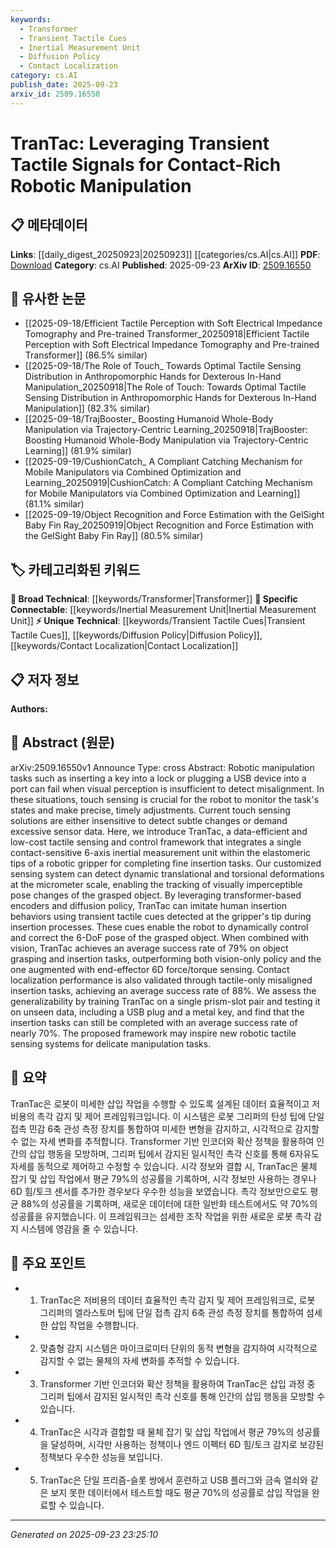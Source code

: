 ```yaml
---
keywords:
  - Transformer
  - Transient Tactile Cues
  - Inertial Measurement Unit
  - Diffusion Policy
  - Contact Localization
category: cs.AI
publish_date: 2025-09-23
arxiv_id: 2509.16550
---
```


<!-- KEYWORD_LINKING_METADATA:
{
  "processed_timestamp": "2025-09-23T23:25:10.237336",
  "vocabulary_version": "1.0",
  "selected_keywords": [
    "Transformer",
    "Transient Tactile Cues",
    "Inertial Measurement Unit",
    "Diffusion Policy",
    "Contact Localization"
  ],
  "rejected_keywords": [],
  "similarity_scores": {
    "Transformer": 0.85,
    "Transient Tactile Cues": 0.7,
    "Inertial Measurement Unit": 0.78,
    "Diffusion Policy": 0.65,
    "Contact Localization": 0.72
  },
  "extraction_method": "AI_prompt_based",
  "budget_applied": true,
  "candidates_json": {
    "candidates": [
      {
        "surface": "Transformer-based encoders",
        "canonical": "Transformer",
        "aliases": [
          "Transformer encoders"
        ],
        "category": "broad_technical",
        "rationale": "Transformers are a foundational technology in modern AI, providing strong connections to various machine learning tasks.",
        "novelty_score": 0.3,
        "connectivity_score": 0.9,
        "specificity_score": 0.6,
        "link_intent_score": 0.85
      },
      {
        "surface": "Transient tactile cues",
        "canonical": "Transient Tactile Cues",
        "aliases": [
          "Tactile signals",
          "Tactile feedback"
        ],
        "category": "unique_technical",
        "rationale": "This concept is central to the paper's contribution, focusing on the use of tactile signals for robotic manipulation.",
        "novelty_score": 0.75,
        "connectivity_score": 0.65,
        "specificity_score": 0.8,
        "link_intent_score": 0.7
      },
      {
        "surface": "6-axis inertial measurement unit",
        "canonical": "Inertial Measurement Unit",
        "aliases": [
          "IMU",
          "6-axis IMU"
        ],
        "category": "specific_connectable",
        "rationale": "IMUs are critical in robotics for detecting motion and orientation, providing strong links to sensor technologies.",
        "novelty_score": 0.5,
        "connectivity_score": 0.75,
        "specificity_score": 0.7,
        "link_intent_score": 0.78
      },
      {
        "surface": "Diffusion policy",
        "canonical": "Diffusion Policy",
        "aliases": [
          "Diffusion-based control"
        ],
        "category": "unique_technical",
        "rationale": "This is a novel approach in the context of the paper, highlighting a specific method for robotic control.",
        "novelty_score": 0.7,
        "connectivity_score": 0.6,
        "specificity_score": 0.75,
        "link_intent_score": 0.65
      },
      {
        "surface": "Contact localization",
        "canonical": "Contact Localization",
        "aliases": [
          "Touch localization",
          "Tactile localization"
        ],
        "category": "unique_technical",
        "rationale": "This process is essential for precise manipulation tasks, linking to tactile sensing and robotics.",
        "novelty_score": 0.68,
        "connectivity_score": 0.7,
        "specificity_score": 0.78,
        "link_intent_score": 0.72
      }
    ],
    "ban_list_suggestions": [
      "robotic manipulation",
      "visual perception",
      "task states"
    ]
  },
  "decisions": [
    {
      "candidate_surface": "Transformer-based encoders",
      "resolved_canonical": "Transformer",
      "decision": "linked",
      "scores": {
        "novelty": 0.3,
        "connectivity": 0.9,
        "specificity": 0.6,
        "link_intent": 0.85
      }
    },
    {
      "candidate_surface": "Transient tactile cues",
      "resolved_canonical": "Transient Tactile Cues",
      "decision": "linked",
      "scores": {
        "novelty": 0.75,
        "connectivity": 0.65,
        "specificity": 0.8,
        "link_intent": 0.7
      }
    },
    {
      "candidate_surface": "6-axis inertial measurement unit",
      "resolved_canonical": "Inertial Measurement Unit",
      "decision": "linked",
      "scores": {
        "novelty": 0.5,
        "connectivity": 0.75,
        "specificity": 0.7,
        "link_intent": 0.78
      }
    },
    {
      "candidate_surface": "Diffusion policy",
      "resolved_canonical": "Diffusion Policy",
      "decision": "linked",
      "scores": {
        "novelty": 0.7,
        "connectivity": 0.6,
        "specificity": 0.75,
        "link_intent": 0.65
      }
    },
    {
      "candidate_surface": "Contact localization",
      "resolved_canonical": "Contact Localization",
      "decision": "linked",
      "scores": {
        "novelty": 0.68,
        "connectivity": 0.7,
        "specificity": 0.78,
        "link_intent": 0.72
      }
    }
  ]
}
-->

# TranTac: Leveraging Transient Tactile Signals for Contact-Rich Robotic Manipulation

## 📋 메타데이터

**Links**: [[daily_digest_20250923|20250923]] [[categories/cs.AI|cs.AI]]
**PDF**: [Download](https://arxiv.org/pdf/2509.16550.pdf)
**Category**: cs.AI
**Published**: 2025-09-23
**ArXiv ID**: [2509.16550](https://arxiv.org/abs/2509.16550)

## 🔗 유사한 논문
- [[2025-09-18/Efficient Tactile Perception with Soft Electrical Impedance Tomography and Pre-trained Transformer_20250918|Efficient Tactile Perception with Soft Electrical Impedance Tomography and Pre-trained Transformer]] (86.5% similar)
- [[2025-09-18/The Role of Touch_ Towards Optimal Tactile Sensing Distribution in Anthropomorphic Hands for Dexterous In-Hand Manipulation_20250918|The Role of Touch: Towards Optimal Tactile Sensing Distribution in Anthropomorphic Hands for Dexterous In-Hand Manipulation]] (82.3% similar)
- [[2025-09-18/TrajBooster_ Boosting Humanoid Whole-Body Manipulation via Trajectory-Centric Learning_20250918|TrajBooster: Boosting Humanoid Whole-Body Manipulation via Trajectory-Centric Learning]] (81.9% similar)
- [[2025-09-19/CushionCatch_ A Compliant Catching Mechanism for Mobile Manipulators via Combined Optimization and Learning_20250919|CushionCatch: A Compliant Catching Mechanism for Mobile Manipulators via Combined Optimization and Learning]] (81.1% similar)
- [[2025-09-19/Object Recognition and Force Estimation with the GelSight Baby Fin Ray_20250919|Object Recognition and Force Estimation with the GelSight Baby Fin Ray]] (80.5% similar)

## 🏷️ 카테고리화된 키워드
**🧠 Broad Technical**: [[keywords/Transformer|Transformer]]
**🔗 Specific Connectable**: [[keywords/Inertial Measurement Unit|Inertial Measurement Unit]]
**⚡ Unique Technical**: [[keywords/Transient Tactile Cues|Transient Tactile Cues]], [[keywords/Diffusion Policy|Diffusion Policy]], [[keywords/Contact Localization|Contact Localization]]

## 📋 저자 정보

**Authors:** 

## 📄 Abstract (원문)

arXiv:2509.16550v1 Announce Type: cross 
Abstract: Robotic manipulation tasks such as inserting a key into a lock or plugging a USB device into a port can fail when visual perception is insufficient to detect misalignment. In these situations, touch sensing is crucial for the robot to monitor the task's states and make precise, timely adjustments. Current touch sensing solutions are either insensitive to detect subtle changes or demand excessive sensor data. Here, we introduce TranTac, a data-efficient and low-cost tactile sensing and control framework that integrates a single contact-sensitive 6-axis inertial measurement unit within the elastomeric tips of a robotic gripper for completing fine insertion tasks. Our customized sensing system can detect dynamic translational and torsional deformations at the micrometer scale, enabling the tracking of visually imperceptible pose changes of the grasped object. By leveraging transformer-based encoders and diffusion policy, TranTac can imitate human insertion behaviors using transient tactile cues detected at the gripper's tip during insertion processes. These cues enable the robot to dynamically control and correct the 6-DoF pose of the grasped object. When combined with vision, TranTac achieves an average success rate of 79% on object grasping and insertion tasks, outperforming both vision-only policy and the one augmented with end-effector 6D force/torque sensing. Contact localization performance is also validated through tactile-only misaligned insertion tasks, achieving an average success rate of 88%. We assess the generalizability by training TranTac on a single prism-slot pair and testing it on unseen data, including a USB plug and a metal key, and find that the insertion tasks can still be completed with an average success rate of nearly 70%. The proposed framework may inspire new robotic tactile sensing systems for delicate manipulation tasks.

## 📝 요약

TranTac은 로봇이 미세한 삽입 작업을 수행할 수 있도록 설계된 데이터 효율적이고 저비용의 촉각 감지 및 제어 프레임워크입니다. 이 시스템은 로봇 그리퍼의 탄성 팁에 단일 접촉 민감 6축 관성 측정 장치를 통합하여 미세한 변형을 감지하고, 시각적으로 감지할 수 없는 자세 변화를 추적합니다. Transformer 기반 인코더와 확산 정책을 활용하여 인간의 삽입 행동을 모방하며, 그리퍼 팁에서 감지된 일시적인 촉각 신호를 통해 6자유도 자세를 동적으로 제어하고 수정할 수 있습니다. 시각 정보와 결합 시, TranTac은 물체 잡기 및 삽입 작업에서 평균 79%의 성공률을 기록하며, 시각 정보만 사용하는 경우나 6D 힘/토크 센서를 추가한 경우보다 우수한 성능을 보였습니다. 촉각 정보만으로도 평균 88%의 성공률을 기록하며, 새로운 데이터에 대한 일반화 테스트에서도 약 70%의 성공률을 유지했습니다. 이 프레임워크는 섬세한 조작 작업을 위한 새로운 로봇 촉각 감지 시스템에 영감을 줄 수 있습니다.

## 🎯 주요 포인트

- 1. TranTac은 저비용의 데이터 효율적인 촉각 감지 및 제어 프레임워크로, 로봇 그리퍼의 엘라스토머 팁에 단일 접촉 감지 6축 관성 측정 장치를 통합하여 섬세한 삽입 작업을 수행합니다.
- 2. 맞춤형 감지 시스템은 마이크로미터 단위의 동적 변형을 감지하여 시각적으로 감지할 수 없는 물체의 자세 변화를 추적할 수 있습니다.
- 3. Transformer 기반 인코더와 확산 정책을 활용하여 TranTac은 삽입 과정 중 그리퍼 팁에서 감지된 일시적인 촉각 신호를 통해 인간의 삽입 행동을 모방할 수 있습니다.
- 4. TranTac은 시각과 결합할 때 물체 잡기 및 삽입 작업에서 평균 79%의 성공률을 달성하며, 시각만 사용하는 정책이나 엔드 이펙터 6D 힘/토크 감지로 보강된 정책보다 우수한 성능을 보입니다.
- 5. TranTac은 단일 프리즘-슬롯 쌍에서 훈련하고 USB 플러그와 금속 열쇠와 같은 보지 못한 데이터에서 테스트할 때도 평균 70%의 성공률로 삽입 작업을 완료할 수 있습니다.


---

*Generated on 2025-09-23 23:25:10*